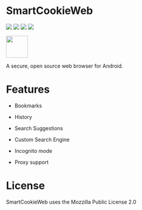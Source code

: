 # SmartCookieWeb
<img src="https://img.shields.io/static/v1.svg?label=Rating&message=4/5&color=green"/> <img src="https://img.shields.io/static/v1.svg?label=License&message=MPL 2.0&color=brightgreen"/> <img src="https://img.shields.io/static/v1.svg?label=Downloads&message=7,000&color=brightgreen"/> <img src="https://img.shields.io/github/stars/CookieGamesOfficial/SmartCookieWeb.svg?style=social"/>

<a href="https://play.google.com/store/apps/details?id=com.cookiegames.smartcookie"><img src="https://play.google.com/intl/en_us/badges/images/generic/en_badge_web_generic.png" height="60"></a>

A secure, open source web browser for Android.

# Features
* Bookmarks

* History

* Search Suggestions

* Custom Search Engine

* Incognito mode

* Proxy support

# License
SmartCookieWeb uses the Mozzilla Public License 2.0
